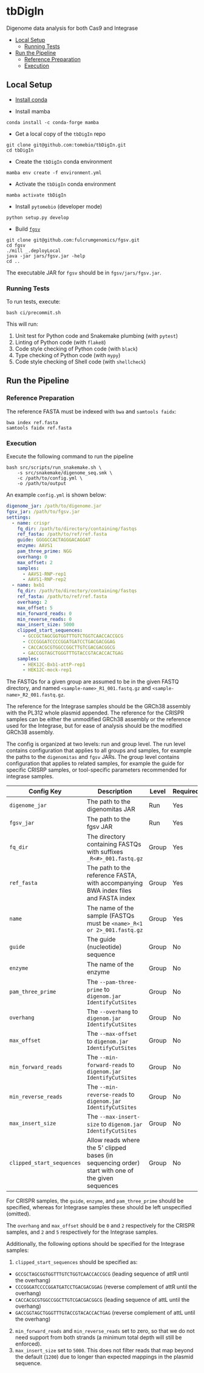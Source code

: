 # tbDigIn
Digenome data analysis for both Cas9 and Integrase

<!---toc start-->
   * [Local Setup](#local-setup)
      * [Running Tests](#running-tests)
   * [Run the Pipeline](#run-the-pipeline)
      * [Reference Preparation](#reference-preparation)
      * [Execution](#execution)

<!---toc end-->

## Local Setup

- [Install conda][conda-link]

- Install mamba

```console
conda install -c conda-forge mamba
```

- Get a local copy of the `tbDigIn` repo

```console
git clone git@github.com:tomebio/tbDigIn.git
cd tbDigIn
```

- Create the `tbDigIn` conda environment


```console
mamba env create -f environment.yml
```

- Activate the `tbDigIn` conda environment

```console
mamba activate tbDigIn
```


- Install `pytomebio` (developer mode)


```console
python setup.py develop
```

- Build [`fgsv`][fgsv-link]

```console
git clone git@github.com:fulcrumgenomics/fgsv.git
cd fgsv
./mill _.deployLocal
java -jar jars/fgsv.jar -help
cd ..
 ```

The executable JAR for `fgsv` should be in `fgsv/jars/fgsv.jar`.

### Running Tests

To run tests, execute:

```console
bash ci/precommit.sh
```

This will run:

1. Unit test for Python code and Snakemake plumbing (with `pytest`)
2. Linting of Python code (with `flake8`)
3. Code style checking of Python code (with `black`)
4. Type checking of Python code (with `mypy`)
5. Code style checking of Shell code (with `shellcheck`)

## Run the Pipeline

### Reference Preparation

The reference FASTA must be indexed with `bwa` and `samtools faidx`:

```console
bwa index ref.fasta
samtools faidx ref.fasta
```

### Execution

Execute the following command to run the pipeline

```console
bash src/scripts/run_snakemake.sh \
    -s src/snakemake/digenome_seq.smk \
    -c /path/to/config.yml \
    -o /path/to/output
```

An example `config.yml` is shown below:

```yaml
digenome_jar: /path/to/digenome.jar
fgsv_jar: /path/to/fgsv.jar
settings:
  - name: crispr
    fq_dir: /path/to/directory/containing/fastqs
    ref_fasta: /path/to/ref/ref.fasta
    guide: GGGGCCACTAGGGACAGGAT
    enzyme: AAVS1
    pam_three_prime: NGG
    overhang: 0
    max_offset: 2
    samples:
      - AAVS1-RNP-rep1
      - AAVS1-RNP-rep2
  - name: bxb1
    fq_dir: /path/to/directory/containing/fastqs
    ref_fasta: /path/to/ref/ref.fasta
    overhang: 2
    max_offset: 5
    min_forward_reads: 0
    min_reverse_reads: 0
    max_insert_size: 5000
    clipped_start_sequences:
      - GCCGCTAGCGGTGGTTTGTCTGGTCAACCACCGCG
      - CCCGGGATCCCCGGATGATCCTGACGACGGAG
      - CACCACGCGTGGCCGGCTTGTCGACGACGGCG
      - GACCGGTAGCTGGGTTTGTACCGTACACCACTGAG
    samples:
      - HEK12C-Bxb1-attP-rep1
      - HEK12C-mock-rep1
```

The FASTQs for a given group are assumed to be in the given FASTQ directory, and named `<sample-name>_R1_001.fastq.gz` and `<sample-name>_R2_001.fastq.gz`.

The reference for the Integrase samples should be the GRCh38 assembly with the PL312 whole plasmid appended.
The reference for the CRISPR samples can be either the unmodified GRCh38 assembly or the reference used for the Integrase,
but for ease of analysis should be the modified GRCh38 assembly.

The config is organized at two levels: run and group level.
The run level contains configuration that applies to all groups and samples, for example the paths to the `digenomitas` and `fgsv` JARs.
The group level contains configuration that applies to related samples, for example the guide for specific CRISRP samples, or tool-specific parameters recommended for integrase samples.

| Config Key                | Description                                                                                        | Level  | Required | Default |
|---------------------------|----------------------------------------------------------------------------------------------------|--------|----------|---------|
| `digenome_jar`            | The path to the digenomitas JAR                                                                    | Run    | Yes      | NA      |
| `fgsv_jar`                | The path to the fgsv JAR                                                                           | Run    | Yes      | NA      |
| `fq_dir`                  | The directory containing FASTQs with suffixes `_R<#>_001.fastq.gz`                                 | Group  | Yes      | NA      |
| `ref_fasta`               | The path to the reference FASTA, with accompanying BWA index files and FASTA index                 | Group  | Yes      | NA      |
| `name`                    | The name of the sample (FASTQs must be `<name>_R<1 or 2>_001.fastq.gz`                             | Group  | Yes      | NA      |
| `guide`                   | The guide (nucleotide) sequence                                                                    | Group  | No       | None    |
| `enzyme`                  | The name of the enzyme                                                                             | Group  | No       | None    |
| `pam_three_prime`         | The `--pam-three-prime` to `digenom.jar IdentifyCutSites`                                          | Group  | No       | None    |
| `overhang`                | The `--overhang` to `digenom.jar IdentifyCutSites`                                                 | Group  | No       | 0       |
| `max_offset`              | The `--max-offset` to `digenom.jar IdentifyCutSites`                                               | Group  | No       | 2       |
| `min_forward_reads`       | The `--min-forward-reads` to `digenom.jar IdentifyCutSites`                                        | Group  | No       | 4       |
| `min_reverse_reads`       | The `--min-reverse-reads` to `digenom.jar IdentifyCutSites`                                        | Group  | No       | 4       |
| `max_insert_size`         | The `--max-insert-size` to `digenom.jar IdentifyCutSites`                                          | Group  | No       | 1       |
| `clipped_start_sequences` | Allow reads where the 5' clipped bases (in sequencing order) start with one of the given sequences | Group  | No       | None    |

For CRISPR samples, the `guide`, `enzyme`, and `pam_three_prime` should be specified, whereas for Integrase samples these should be left unspecified (omitted).

The `overhang` and `max_offset` should be `0` and `2` respectively for the CRISPR samples, and `2` and `5` respectively for the Integrase samples.

Additionally, the following options should be specified for the Integrase samples:

1. `clipped_start_sequences` should be specified as:

- `GCCGCTAGCGGTGGTTTGTCTGGTCAACCACCGCG` (leading sequence of attR until the overhang)
- `CCCGGGATCCCCGGATGATCCTGACGACGGAG` (reverse complement of attR until the overhang)
- `CACCACGCGTGGCCGGCTTGTCGACGACGGCG` (leading sequence of attL until the overhang)
- `GACCGGTAGCTGGGTTTGTACCGTACACCACTGAG` (reverse complement of attL until the overhang)

2. `min_forward_reads` and `min_reverse_reads` set to zero, so that we do not need support from both strands (a minimum total depth will still be enforced).
3. `max_insert_size` set to `5000`.  This does not filter reads that map beyond the default (`1200`) due to longer than expected mappings in the plasmid sequence.

[conda-link]: https://docs.conda.io/projects/conda/en/latest/user-guide/install/
[fgsv-link]: https://github.com/fulcrumgenomics/fgsv